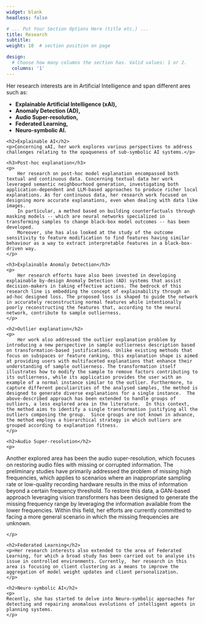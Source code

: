```yaml
---
widget: blank
headless: false

# ... Put Your Section Options Here (title etc.) ...
title: Research
subtitle:
weight: 10  # section position on page

design:
  # Choose how many columns the section has. Valid values: 1 or 2.
  columns: '1'
---
```


<div style="text-align: left">
    <p>Her research interests are in Artificial Intelligence and span different ares such as:</p>
    <ul>
        <li><strong>Explainable Artificial Intelligence (xAI),</strong></li>
        <li><strong>Anomaly Detection (AD),</strong></li>
        <li><strong>Audio Super-resolution,</strong></li>
        <li><strong>Federated Learning,</strong></li>
        <li><strong>Neuro-symbolic AI.</strong></li>
    </ul>

    <h2>Explainable AI</h2>
    <p>Concerning xAI, her work explores various perspectives to address challenges relating to the opaqueness of sub-symbolic AI systems.</p>

    <h3>Post-hoc explanation</h3>
    <p>
        Her research on post-hoc model explanation encompassed both textual and continuous data. Concerning textual data her work leveraged semantic neighbourhood generation, investigating both application-dependent and LLM-based approaches to produce richer local explanations. As for continuous data, her research work focused on designing more accurate explanations, even when dealing with data like images.
        In particular, a method based on building counterfactuals through masking models -- which are neural networks specialized in transforming samples to change black-box model outcomes -- has been developed. 
        Moreover, she has also looked at the study of the outcome sensitivity to feature modification to find features having similar behaviour as a way to extract interpretable features in a black-box-driven way.
    </p>

    <h3>Explainable Anomaly Detection</h3>
    <p>
        Her research efforts have also been invested in developing explainable by-design Anomaly Detection (AD) systems that assist decision-makers in taking effective actions. The bedrock of this research line is embedding the concept of explainability through an ad-hoc designed loss. The proposed loss is shaped to guide the network in accurately reconstructing normal features while intentionally poorly reconstructing the features that, according to the neural network, contribute to sample outlierness.
    </p>

    <h2>Outlier explanation</h2>
    <p>
        Her work also addressed the outlier explanation problem by introducing a new perspective in sample outlierness description based on transformation-based justifications. Unlike existing methods that focus on subspaces or feature ranking, this explanation shape is aimed at providing users with multifaceted explanations that enhance their understanding of sample outlierness. The transformation itself illustrates how to modify the sample to remove factors contributing to its outlierness, while its application provides the user with an example of a normal instance similar to the outlier. Furthermore, to capture different peculiarities of the analysed samples, the method is designed to generate diverse explanations for a single instance.  The above-described approach has been extended to handle groups of outliers, a less explored area in the literature.  In this context, the method aims to identify a single transformation justifying all the outliers composing the group.  Since groups are not known in advance, the method employs a hierarchical strategy in which outliers are grouped according to explanation fitness.
    </p>
    
    <h2>Audio Super-resolution</h2>
    <p>
Another explored area has been the audio super-resolution, which focuses on restoring audio files with missing or corrupted information. 
The preliminary studies have primarily addressed the problem of missing high frequencies, which applies to scenarios where an inappropriate sampling rate or low-quality recording hardware results in the miss of information beyond a certain frequency threshold.
To restore this data, a GAN-based approach leveraging vision transformers has been designed to generate the missing frequency range by leveraging the information available from the lower frequencies.
Within this field, her efforts are currently committed to facing a more general scenario in which the missing frequencies are unknown.

    </p>

    <h2>Federated Learning</h2>
    <p>Her research interests also extended to the area of Federated Learning, for which a broad study has been carried out to analyse its issue in controlled environments. Currently,  her research in this area is focusing on client clustering as a means to improve the aggregation of model weight updates and client personalization.
    </p>
    
    <h2>Neuro-symbolic AI</h2>
    <p>
    Recently, she has started to delve into Neuro-symbolic approaches for detecting and repairing anomalous evolutions of intelligent agents in planning systems.
    </p>
</div>
